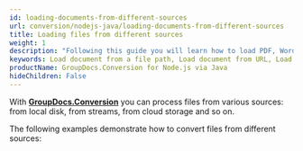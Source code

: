 ```yaml
---
id: loading-documents-from-different-sources
url: conversion/nodejs-java/loading-documents-from-different-sources
title: Loading files from different sources
weight: 1
description: "Following this guide you will learn how to load PDF, Word, Excel, PowerPoint documents by local file path, stream or URL for further processing with GroupDocs.Conversion for Node.js via Java API."
keywords: Load document from a file path, Load document from URL, Load document from stream
productName: GroupDocs.Conversion for Node.js via Java
hideChildren: False
---
```

With [**GroupDocs.Conversion**](https://products.groupdocs.com/conversion/nodejs-java) you can process files from various sources: from local disk, from streams, from cloud storage and so on.
<!--
[**GroupDocs.Conversion**](https://products.groupdocs.com/conversion/nodejs-java) also enables you to convert remotely located documents. The conversion of a remote document would be similar to [Loading documents from different sources]({{< ref "conversion/nodejs-java/developer-guide/advanced-usage/loading/loading-documents-from-different-sources/_index.md" >}}). In order to convert a remotely located document you must:

*   Specify the method to obtain remotely located document stream; 
*   Pass method's name to **Converter**class constructor.
-->
The following examples demonstrate how to convert files from different sources:
